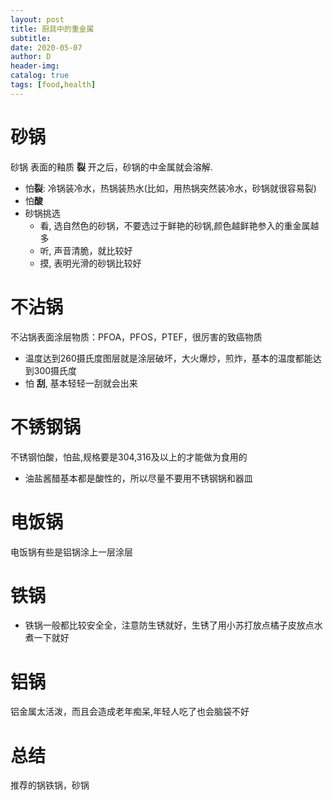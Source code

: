 ```yaml
--- 
layout: post
title: 厨具中的重金属
subtitle:
date: 2020-05-07
author: D
header-img:
catalog: true
tags: [food,health]
---
```


# 砂锅

砂锅 表面的釉质 **裂** 开之后，砂锅的中金属就会溶解. 
- 怕**裂**: 冷锅装冷水，热锅装热水(比如，用热锅突然装冷水，砂锅就很容易裂)
- 怕**酸**
- 砂锅挑选
	- 看, 选自然色的砂锅，不要选过于鲜艳的砂锅,颜色越鲜艳参入的重金属越多
	- 听, 声音清脆，就比较好
	- 摸, 表明光滑的砂锅比较好 

# 不沾锅
不沾锅表面涂层物质：PFOA，PFOS，PTEF，很厉害的致癌物质
- 温度达到260摄氏度图层就是涂层破坏，大火爆炒，煎炸，基本的温度都能达到300摄氏度
- 怕 **刮**, 基本轻轻一刮就会出来

# 不锈钢锅
不锈钢怕酸，怕盐,规格要是304,316及以上的才能做为食用的

- 油盐酱醋基本都是酸性的，所以尽量不要用不锈钢锅和器皿

# 电饭锅
电饭锅有些是铝锅涂上一层涂层

# 铁锅
- 铁锅一般都比较安全全，注意防生锈就好，生锈了用小苏打放点橘子皮放点水煮一下就好 

# 铝锅
铝金属太活泼，而且会造成老年痴呆,年轻人吃了也会脑袋不好

# 总结
推荐的锅铁锅，砂锅
